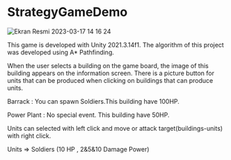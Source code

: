 # StrategyGameDemo
![Ekran Resmi 2023-03-17 14 16 24](https://user-images.githubusercontent.com/101712831/225891113-7d4e0932-db61-410a-af01-0ae3f7f05d18.png)

This game is developed with Unity 2021.3.14f1.
The algorithm of this project was developed using A* Pathfinding.

When the user selects a building on the game board, the image of this building appears on the information screen.
There is a picture button for units that can be produced when clicking on buildings that can produce units.

Barrack : You can spawn Soldiers.This building have 100HP.

Power Plant : No special event. This building have 50HP.

Units can selected with left click and move or attack target(buildings-units) with right click.

Units => Soldiers (10 HP , 2&5&10 Damage Power)
